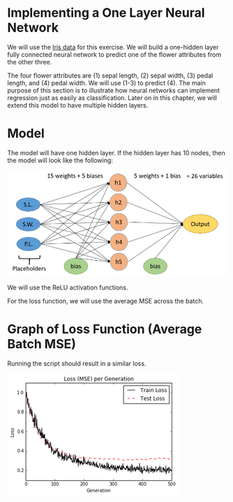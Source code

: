 # Implementing a One Layer Neural Network

We will use the [Iris data](http://scikit-learn.org/stable/auto_examples/datasets/plot_iris_dataset.html) for this exercise.  We will build a one-hidden layer fully connected neural network to predict one of the flower attributes from the other three.

The four flower attributes are (1) sepal length, (2) sepal width, (3) pedal length, and (4) pedal width.  We will use (1-3) to predict (4).  The main purpose of this section is to illustrate how neural networks can implement regression just as easily as classification.  Later on in this chapter, we will extend this model to have multiple hidden layers.

# Model

The model will have one hidden layer.  If the hidden layer has 10 nodes, then the model will look like the following:

![One Hidden Layer Network](../images/04_nn_layout.png "One Hidden Layer Network")

We will use the ReLU activation functions.

For the loss function, we will use the average MSE across the batch.

# Graph of Loss Function (Average Batch MSE)

Running the script should result in a similar loss.

![Batch MSE](../images/04_nn_loss.png "Batch MSE")
